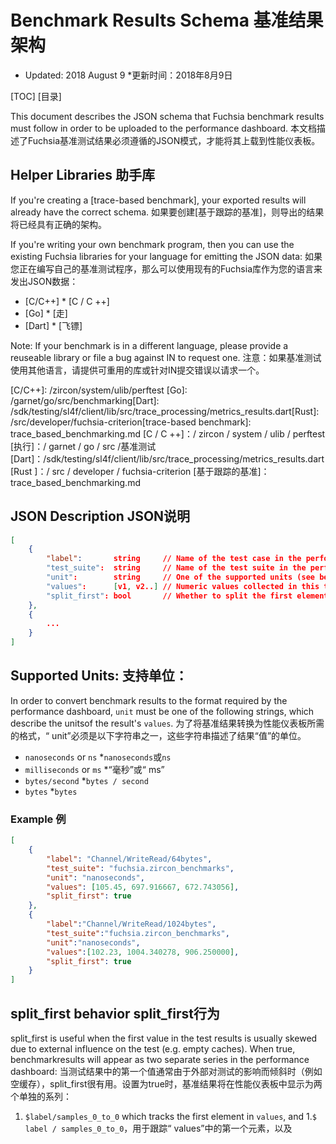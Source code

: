  
# Benchmark Results Schema  基准结果架构 

 
* Updated: 2018 August 9  *更新时间：2018年8月9日

[TOC]  [目录]

This document describes the JSON schema that Fuchsia benchmark results must follow in order to be uploaded to the performance dashboard. 本文档描述了Fuchsia基准测试结果必须遵循的JSON模式，才能将其上载到性能仪表板。

 
## Helper Libraries  助手库 

If you're creating a [trace-based benchmark], your exported results will already have the correct schema. 如果要创建[基于跟踪的基准]，则导出的结果将已经具有正确的架构。

If you're writing your own benchmark program, then you can use the existing Fuchsia libraries for your language for emitting the JSON data: 如果您正在编写自己的基准测试程序，那么可以使用现有的Fuchsia库作为您的语言来发出JSON数据：

 
* [C/C++]  * [C / C ++]
* [Go]  * [走]
* [Dart]  * [飞镖]

Note: If your benchmark is in a different language, please provide a reuseable library or file a bug against IN to request one. 注意：如果基准测试使用其他语言，请提供可重用的库或针对IN提交错误以请求一个。

[C/C++]: /zircon/system/ulib/perftest [Go]: /garnet/go/src/benchmarking[Dart]: /sdk/testing/sl4f/client/lib/src/trace_processing/metrics_results.dart[Rust]: /src/developer/fuchsia-criterion[trace-based benchmark]: trace_based_benchmarking.md [C / C ++]：/ zircon / system / ulib / perftest [执行]：/ garnet / go / src /基准测试[Dart]：/sdk/testing/sl4f/client/lib/src/trace_processing/metrics_results.dart[Rust ]：/ src / developer / fuchsia-criterion [基于跟踪的基准]：trace_based_benchmarking.md

 
## JSON Description  JSON说明 

```json
[
    {
        "label":       string     // Name of the test case in the performance dashboard.
        "test_suite":  string     // Name of the test suite in the performance dashboard.
        "unit":        string     // One of the supported units (see below)
        "values":      [v1, v2..] // Numeric values collected in this test case
        "split_first": bool       // Whether to split the first element in |values| from the rest.
    },
    {
        ...
    }
]
```
 

 
## Supported Units:  支持单位： 

In order to convert benchmark results to the format required by the performance dashboard, `unit` must be one of the following strings, which describe the unitsof the result's `values`. 为了将基准结果转换为性能仪表板所需的格式，“ unit”必须是以下字符串之一，这些字符串描述了结果“值”的单位。

 
* `nanoseconds`  or `ns`  *`nanoseconds`或`ns`
* `milliseconds` or `ms`  *“毫秒”或“ ms”
* `bytes/second`  *`bytes / second`
* `bytes`  *`bytes`

 

 
### Example  例 

```json
[
    {
        "label": "Channel/WriteRead/64bytes",
        "test_suite": "fuchsia.zircon_benchmarks",
        "unit": "nanoseconds",
        "values": [105.45, 697.916667, 672.743056],
        "split_first": true
    },
    {
        "label":"Channel/WriteRead/1024bytes",
        "test_suite":"fuchsia.zircon_benchmarks",
        "unit":"nanoseconds",
        "values":[102.23, 1004.340278, 906.250000],
        "split_first": true
    }
]
```
 

 
## split_first behavior  split_first行为 

split_first is useful when the first value in the test results is usually skewed due to external influence on the test (e.g. empty caches).  When true, benchmarkresults will appear as two separate series in the performance dashboard: 当测试结果中的第一个值通常由于外部对测试的影响而倾斜时（例如空缓存），split_first很有用。设置为true时，基准结果将在性能仪表板中显示为两个单独的系列：

 
1. `$label/samples_0_to_0` which tracks the first element in `values`, and  1.`$ label / samples_0_to_0`，用于跟踪“ values”中的第一个元素，以及
